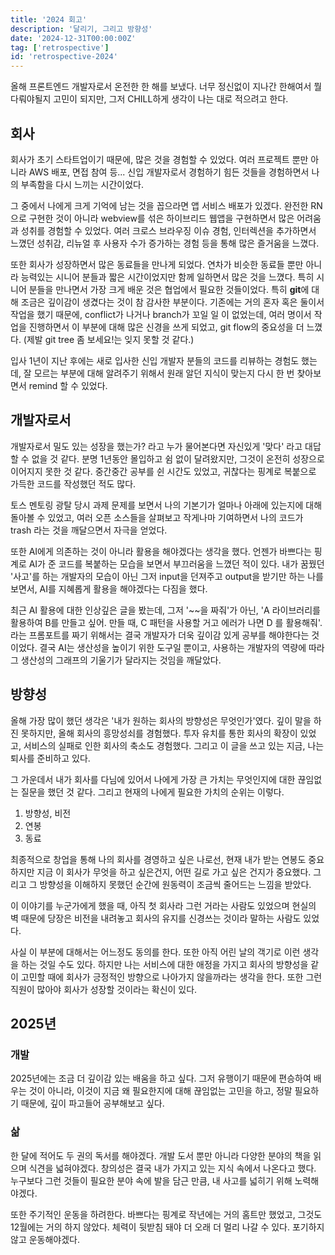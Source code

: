 ```yaml
---
title: '2024 회고'
description: '달리기, 그리고 방향성'
date: '2024-12-31T00:00:00Z'
tag: ['retrospective']
id: 'retrospective-2024'
---
```


올해 프론트엔드 개발자로서 온전한 한 해를 보냈다. 너무 정신없이 지나간 한해여서 뭘 다뤄야될지 고민이 되지만, 그저 CHILL하게 생각이 나는 대로 적으려고 한다.

## 회사

회사가 초기 스타트업이기 때문에, 많은 것을 경험할 수 있었다. 여러 프로젝트 뿐만 아니라 AWS 배포, 면접 참여 등... 신입 개발자로서 경험하기 힘든 것들을 경험하면서 나의 부족함을 다시 느끼는 시간이었다.

그 중에서 나에게 크게 기억에 남는 것을 꼽으라면 앱 서비스 배포가 있겠다. 완전한 RN으로 구현한 것이 아니라 webview를 섞은 하이브리드 웹앱을 구현하면서 많은 어려움과 성취를 경험할 수 있었다. 여러 크로스 브라우징 이슈 경험, 인터렉션을 추가하면서 느꼈던 성취감, 리뉴얼 후 사용자 수가 증가하는 경험 등을 통해 많은 즐거움을 느꼈다.

또한 회사가 성장하면서 많은 동료들을 만나게 되었다. 연차가 비슷한 동료들 뿐만 아니라 능력있는 시니어 분들과 짧은 시간이었지만 함께 일하면서 많은 것을 느꼈다. 특히 시니어 분들을 만나면서 가장 크게 배운 것은 협업에서 필요한 것들이었다. 특히 **git**에 대해 조금은 깊이감이 생겼다는 것이 참 감사한 부분이다. 기존에는 거의 혼자 혹은 둘이서 작업을 했기 때문에, conflict가 나거나 branch가 꼬일 일 이 없었는데, 여러 명이서 작업을 진행하면서 이 부분에 대해 많은 신경을 쓰게 되었고, git flow의 중요성을 더 느꼈다. (제발 git tree 좀 보세요!는 잊지 못할 것 같다.)

입사 1년이 지난 후에는 새로 입사한 신입 개발자 분들의 코드를 리뷰하는 경험도 했는데, 잘 모르는 부분에 대해 알려주기 위해서 원래 알던 지식이 맞는지 다시 한 번 찾아보면서 remind 할 수 있었다.

## 개발자로서

개발자로서 밀도 있는 성장을 했는가? 라고 누가 물어본다면 자신있게 '맞다' 라고 대답할 수 없을 것 같다. 분명 1년동안 몰입하고 쉼 없이 달려왔지만, 그것이 온전히 성장으로 이어지지 못한 것 같다. 중간중간 공부를 쉰 시간도 있었고, 귀찮다는 핑계로 복붙으로 가득한 코드를 작성했던 적도 많다.

토스 멘토링 광탈 당시 과제 문제를 보면서 나의 기본기가 얼마나 아래에 있는지에 대해 돌아볼 수 있었고, 여러 오픈 소스들을 살펴보고 작게나마 기여하면서 나의 코드가 trash 라는 것을 깨달으면서 자극을 얻었다.

또한 AI에게 의존하는 것이 아니라 활용을 해야겠다는 생각을 했다. 언젠가 바쁘다는 핑계로 AI가 준 코드를 복붙하는 모습을 보면서 부끄러움을 느꼈던 적이 있다. 내가 꿈꿨던 '사고'를 하는 개발자의 모습이 아닌 그저 input을 던져주고 output을 받기만 하는 나를 보면서, AI를 지혜롭게 활용을 해야겠다는 다짐을 했다.

최근 AI 활용에 대한 인상깊은 글을 봤는데, 그저 '~~을 짜줘'가 아닌, 'A 라이브러리를 활용하여 B를 만들고 싶어. 만들 때, C 패턴을 사용할 거고 에러가 나면 D 를 활용해줘'. 라는 프롬포트를 짜기 위해서는 결국 개발자가 더욱 깊이감 있게 공부를 해야한다는 것이었다. 결국 AI는 생산성을 높이기 위한 도구일 뿐이고, 사용하는 개발자의 역량에 따라 그 생산성의 그래프의 기울기가 달라지는 것임을 깨달았다.

## 방향성

올해 가장 많이 했던 생각은 '내가 원하는 회사의 방향성은 무엇인가'였다. 깊이 말을 하진 못하지만, 올해 회사의 흥망성쇠를 경험했다. 투자 유치를 통한 회사의 확장이 있었고, 서비스의 실패로 인한 회사의 축소도 경험했다. 그리고 이 글을 쓰고 있는 지금, 나는 퇴사를 준비하고 있다.

그 가운데서 내가 회사를 다님에 있어서 나에게 가장 큰 가치는 무엇인지에 대한 끊임없는 질문을 했던 것 같다. 그리고 현재의 나에게 필요한 가치의 순위는 이렇다.

1. 방향성, 비전
2. 연봉
3. 동료

최종적으로 창업을 통해 나의 회사를 경영하고 싶은 나로선, 현재 내가 받는 연봉도 중요하지만 지금 이 회사가 무엇을 하고 싶은건지, 어떤 길로 가고 싶은 건지가 중요했다. 그리고 그 방향성을 이해하지 못했던 순간에 원동력이 조금씩 줄어드는 느낌을 받았다.

이 이야기를 누군가에게 했을 때, 아직 첫 회사라 그런 거라는 사람도 있었으며 현실의 벽 때문에 당장은 비전을 내려놓고 회사의 유지를 신경쓰는 것이라 말하는 사람도 있었다.

사실 이 부분에 대해서는 어느정도 동의를 한다. 또한 아직 어린 날의 객기로 이런 생각을 하는 것일 수도 있다. 하지만 나는 서비스에 대한 애정을 가지고 회사의 방향성을 같이 고민할 때에 회사가 긍정적인 방향으로 나아가지 않을까라는 생각을 한다. 또한 그런 직원이 많아야 회사가 성장할 것이라는 확신이 있다.

## 2025년

### 개발

2025년에는 조금 더 깊이감 있는 배움을 하고 싶다. 그저 유행이기 때문에 편승하여 배우는 것이 아니라, 이것이 지금 왜 필요한지에 대해 끊임없는 고민을 하고, 정말 필요하기 때문에, 깊이 파고들어 공부해보고 싶다.

### 삶

한 달에 적어도 두 권의 독서를 해야겠다. 개발 도서 뿐만 아니라 다양한 분야의 책을 읽으며 식견을 넓혀야겠다. 창의성은 결국 내가 가지고 있는 지식 속에서 나온다고 했다. 누구보다 그런 것들이 필요한 분야 속에 발을 담근 만큼, 내 사고를 넓히기 위해 노력해야겠다.

또한 주기적인 운동을 하려한다. 바쁘다는 핑계로 작년에는 거의 홈트만 했었고, 그것도 12월에는 거의 하지 않았다. 체력이 뒷받침 돼야 더 오래 더 멀리 나갈 수 있다. 포기하지 않고 운동해야겠다.
